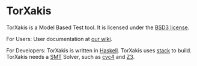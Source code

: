 # TorXakis

TorXakis is a Model Based Test tool.
It is licensed under the [BSD3 license](LICENSE).

For Users:
User documentation at [our wiki](https://github.com/TorXakis/TorXakis/wiki).

For Developers:
TorXakis is written in [Haskell](www.haskell.org).
TorXakis uses [stack](www.haskellstack.org) to build.
TorXakis needs a [SMT](https://en.wikipedia.org/wiki/Satisfiability_modulo_theories) Solver, such as 
[cvc4](http://cvc4.cs.stanford.edu/web/) and [Z3](https://github.com/Z3Prover/z3).

